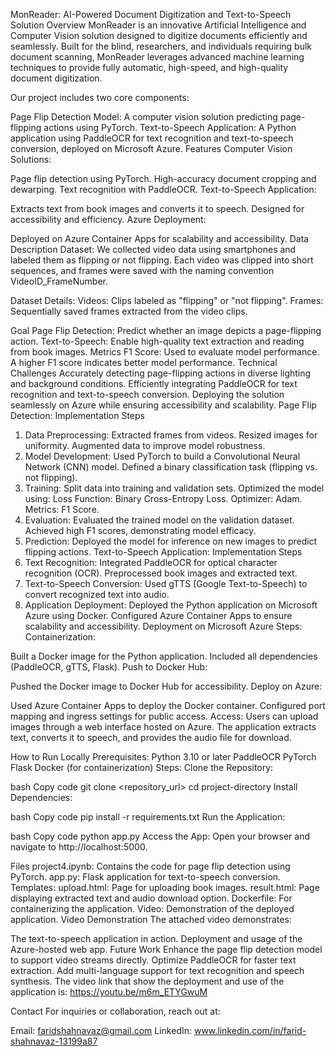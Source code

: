 MonReader: AI-Powered Document Digitization and Text-to-Speech Solution
Overview
MonReader is an innovative Artificial Intelligence and Computer Vision solution designed to digitize documents efficiently and seamlessly. Built for the blind, researchers, and individuals requiring bulk document scanning, MonReader leverages advanced machine learning techniques to provide fully automatic, high-speed, and high-quality document digitization.

Our project includes two core components:

Page Flip Detection Model: A computer vision solution predicting page-flipping actions using PyTorch.
Text-to-Speech Application: A Python application using PaddleOCR for text recognition and text-to-speech conversion, deployed on Microsoft Azure.
Features
Computer Vision Solutions:

Page flip detection using PyTorch.
High-accuracy document cropping and dewarping.
Text recognition with PaddleOCR.
Text-to-Speech Application:

Extracts text from book images and converts it to speech.
Designed for accessibility and efficiency.
Azure Deployment:

Deployed on Azure Container Apps for scalability and accessibility.
Data Description
Dataset:
We collected video data using smartphones and labeled them as flipping or not flipping. Each video was clipped into short sequences, and frames were saved with the naming convention VideoID_FrameNumber.

Dataset Details:
Videos: Clips labeled as "flipping" or "not flipping".
Frames: Sequentially saved frames extracted from the video clips.

Goal
Page Flip Detection: Predict whether an image depicts a page-flipping action.
Text-to-Speech: Enable high-quality text extraction and reading from book images.
Metrics
F1 Score: Used to evaluate model performance. A higher F1 score indicates better model performance.
Technical Challenges
Accurately detecting page-flipping actions in diverse lighting and background conditions.
Efficiently integrating PaddleOCR for text recognition and text-to-speech conversion.
Deploying the solution seamlessly on Azure while ensuring accessibility and scalability.
Page Flip Detection: Implementation Steps
1. Data Preprocessing:
Extracted frames from videos.
Resized images for uniformity.
Augmented data to improve model robustness.
2. Model Development:
Used PyTorch to build a Convolutional Neural Network (CNN) model.
Defined a binary classification task (flipping vs. not flipping).
3. Training:
Split data into training and validation sets.
Optimized the model using:
Loss Function: Binary Cross-Entropy Loss.
Optimizer: Adam.
Metrics: F1 Score.
4. Evaluation:
Evaluated the trained model on the validation dataset.
Achieved high F1 scores, demonstrating model efficacy.
5. Prediction:
Deployed the model for inference on new images to predict flipping actions.
Text-to-Speech Application: Implementation Steps
1. Text Recognition:
Integrated PaddleOCR for optical character recognition (OCR).
Preprocessed book images and extracted text.
2. Text-to-Speech Conversion:
Used gTTS (Google Text-to-Speech) to convert recognized text into audio.
3. Application Deployment:
Deployed the Python application on Microsoft Azure using Docker.
Configured Azure Container Apps to ensure scalability and accessibility.
Deployment on Microsoft Azure
Steps:
Containerization:

Built a Docker image for the Python application.
Included all dependencies (PaddleOCR, gTTS, Flask).
Push to Docker Hub:

Pushed the Docker image to Docker Hub for accessibility.
Deploy on Azure:

Used Azure Container Apps to deploy the Docker container.
Configured port mapping and ingress settings for public access.
Access:
Users can upload images through a web interface hosted on Azure. The application extracts text, converts it to speech, and provides the audio file for download.

How to Run Locally
Prerequisites:
Python 3.10 or later
PaddleOCR
PyTorch
Flask
Docker (for containerization)
Steps:
Clone the Repository:

bash
Copy code
git clone <repository_url>
cd project-directory
Install Dependencies:

bash
Copy code
pip install -r requirements.txt
Run the Application:

bash
Copy code
python app.py
Access the App: Open your browser and navigate to http://localhost:5000.

Files
project4.ipynb: Contains the code for page flip detection using PyTorch.
app.py: Flask application for text-to-speech conversion.
Templates:
upload.html: Page for uploading book images.
result.html: Page displaying extracted text and audio download option.
Dockerfile: For containerizing the application.
Video: Demonstration of the deployed application.
Video Demonstration
The attached video demonstrates:

The text-to-speech application in action.
Deployment and usage of the Azure-hosted web app.
Future Work
Enhance the page flip detection model to support video streams directly.
Optimize PaddleOCR for faster text extraction.
Add multi-language support for text recognition and speech synthesis.
The video link that show the deployment and use of the application is:
https://youtu.be/m6m_ETYGwuM

Contact
For inquiries or collaboration, reach out at:

Email: faridshahnavaz@gmail.com
LinkedIn: www.linkedin.com/in/farid-shahnavaz-13199a87
